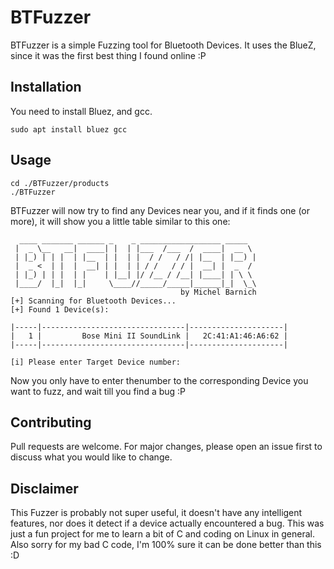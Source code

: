 # BTFuzzer
BTFuzzer is a simple Fuzzing tool for Bluetooth Devices. It uses the BlueZ, since it was the first best thing I found online :P

## Installation
You need to install Bluez, and gcc.
```
sudo apt install bluez gcc
```

## Usage

```
cd ./BTFuzzer/products
./BTFuzzer
```

BTFuzzer will now try to find any Devices near you, and if it finds one (or more), it will show you a little table similar to this one:

```
  ____ _______ ______ _    _ __________________ _____  
 |  _ \__   __|  ____| |  | |___  /___  /  ____|  __ \ 
 | |_) | | |  | |__  | |  | |  / /   / /| |__  | |__) |
 |  _ <  | |  |  __| | |  | | / /   / / |  __| |  _  / 
 | |_) | | |  | |    | |__| |/ /__ / /__| |____| | \ \ 
 |____/  |_|  |_|     \____//_____/_____|______|_|  \_\
                                      by Michel Barnich
[+] Scanning for Bluetooth Devices... 
[+] Found 1 Device(s): 

|-----|--------------------------------|---------------------|
|   1 |         Bose Mini II SoundLink |   2C:41:A1:46:A6:62 | 
|-----|--------------------------------|---------------------|

[i] Please enter Target Device number: 
```

Now you only have to enter thenumber to the corresponding Device you want to fuzz, and wait till you find a bug :P

## Contributing
Pull requests are welcome. For major changes, please open an issue first to discuss what you would like to change.

## Disclaimer

This Fuzzer is probably not super useful, it doesn't have any intelligent features, nor does it detect if a device actually encountered a bug. This was just a fun project for me to learn a bit of C and coding on Linux in general. Also sorry for my bad C code, I'm 100% sure it can be done better than this :D
